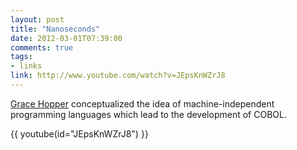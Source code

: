 ```yaml
---
layout: post
title: "Nanoseconds"
date: 2012-03-01T07:39:00
comments: true
tags:
- links
link: http://www.youtube.com/watch?v=JEpsKnWZrJ8
---
```

[Grace Hopper](http://en.wikipedia.org/wiki/Grace_hopper "Grace Hopper") conceptualized the idea of machine-independent programming languages which lead to the development of COBOL.

{{ youtube(id="JEpsKnWZrJ8") }}
